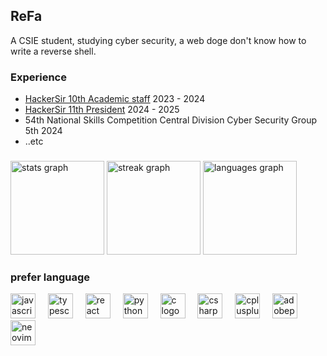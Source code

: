 ## ReFa
        


A CSIE student, studying cyber security, a web doge don't know how to write a reverse shell.


### Experience
-  [HackerSir 10th Academic staff](https://hackersir.org/2022/#/about/cadre/10/1)  2023 - 2024
-  [HackerSir 11th President](https://hackersir.org/2022/#/about/cadre/11/0)       2024 - 2025
-  54th National Skills Competition Central Division Cyber ​​Security Group 5th      2024
-  ..etc
### 



### 


<div align="left">
  <img src="https://github-readme-stats.vercel.app/api?username=RWeng77&hide_title=false&hide_rank=true&show_icons=true&include_all_commits=true&count_private=true&disable_animations=false&theme=dracula&locale=en&hide_border=false" height="150" alt="stats graph"  />
  <img src="https://streak-stats.demolab.com?user=RWeng77&locale=en&mode=daily&theme=dracula&hide_border=false&border_radius=5" height="150" alt="streak graph"  />
  <img src="https://github-readme-stats.vercel.app/api/top-langs?username=RWeng77&locale=en&hide_title=false&layout=compact&card_width=313&langs_count=4&theme=dracula&hide_border=false" height="150" alt="languages graph"  />
</div>

### prefer language

<div align="left">
  <img src="https://cdn.jsdelivr.net/gh/devicons/devicon/icons/javascript/javascript-original.svg" height="40" alt="javascript logo"  />
  <img width="12" />
  <img src="https://cdn.jsdelivr.net/gh/devicons/devicon/icons/typescript/typescript-original.svg" height="40" alt="typescript logo"  />
  <img width="12" />
  <img src="https://cdn.jsdelivr.net/gh/devicons/devicon/icons/react/react-original.svg" height="40" alt="react logo"  />
  <img width="12" />
  <img src="https://cdn.jsdelivr.net/gh/devicons/devicon/icons/python/python-original.svg" height="40" alt="python logo"  />
  <img width="12" />
  <img src="https://cdn.jsdelivr.net/gh/devicons/devicon/icons/c/c-original.svg" height="40" alt="c logo"  />
  <img width="12" />
  <img src="https://cdn.jsdelivr.net/gh/devicons/devicon/icons/csharp/csharp-original.svg" height="40" alt="csharp logo"  />
  <img width="12" />
  <img src="https://cdn.jsdelivr.net/gh/devicons/devicon/icons/cplusplus/cplusplus-original.svg" height="40" alt="cplusplus logo"  />
  <img width="12" />
  <img src="https://skillicons.dev/icons?i=pr" height="40" alt="adobepremierepro logo"  />
  <img width="12" />
  <img src="https://skillicons.dev/icons?i=neovim" height="40" alt="neovim logo"  />
</div>

###

